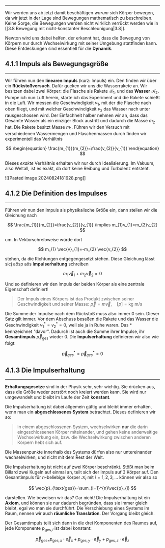 ***

Wir werden uns ab jetzt damit beschäftigen *warum* sich Körper bewegen, da wir jetzt in der Lage sind Bewegungen mathematisch zu beschreiben. Keine Sorge, die Bewegungen werden nicht wirklich verrückt werden wie in [[3.8 Bewegung mit nicht-konstanter Beschleunigung|3.8]].

Newton wird uns dabei helfen, der erkannt hat, dass die Bewegung von Körpern nur durch Wechselwirkung mit seiner Umgebung stattfinden kann. Diese Entdeckungen sind essentiell für die **Dynamik**.

## 4.1.1 Impuls als Bewegungsgröße
***

Wir führen nun den **linearen Impuls** (kurz: Impuls) ein. Den finden wir über ein **Rückstoßversuch**. Dafür gucken wir uns die Wasserrakete an. Wir besitzen dabei zwei Körper: die Flasche als Rakete $\mathcal{K}_{1}$, und das **Wasser** $\mathcal{K}_{2}$. Pumpe ich nun Luft herein, starte ich das Experiment und die Rakete schießt in die Luft. Wir messen die Geschwindigkeit $v_{1}$, mit der die Flasche nach oben fliegt, und mit welcher Geschwindigkeit $v_{2}$ das Wasser nach unter rausgeschossen wird. Der Einfachheit halber nehmen wir an, dass das Gesamte Wasser als ein einziger Block austritt und dadurch die Masse $m_{2}$ hat. Die Rakete besitzt Masse $m_{1}$. Führen wir den Versuch mit verschiedenen Wassermengen und Flaschenmassen durch finden wir experimentell das Verhältnis

$$
\begin{equation}
\frac{m_{1}}{m_{2}}=\frac{v_{2}}{v_{1}}
\end{equation}
$$

Dieses *exakte* Verhältnis erhalten wir nur durch Idealisierung. Im Vakuum, also Weltall, ist es exakt, da dort keine Reibung und Turbulenz entsteht.

![[Pasted image 20240824181628.png]]

## 4.1.2 Die Definition des Impulses
***

Führen wir nun den Impuls als physikalische Größe ein, dann stellen wir die Gleichung nach

$$
\frac{m_{1}}{m_{2}}=\frac{v_{2}}{v_{1}} \implies m_{1}v_{1}=m_{2}v_{2}
$$

um. In Vektorschreibweise würde dort

$$
m_{1}  \vec{v}_{1}=-m_{2}  \vec{v_{2}}
$$

stehen, da die Richtungen entgegengesetzt stehen. Diese Gleichung lässt sicj aösp aös **Impulserhaltung** schreiben

$$
m_{1}  \vec{v}_{1}+m_{2}\vec{v}_{2}=0
$$

Und so definieren wir den Impuls der beiden Körper als eine zentrale Eigenschaft definiert!

> Der Impuls eines Körpers ist das Produkt zwischen seiner Geschwindigkeit und seiner Masse:
> $\vec{p}=m  \vec{v}, \quad [p]=\text{kg m/s}$

Die Summe der Impulse nach dem Rückstoß muss also immer $0$ sein. Dieser Satz gilt immer. Vor dem Abschuss besaßen die Rakete und das Wasser die Geschwindigkeit $v_{1}^{*}=v_{2}^{*}=0$, weil sie ja in Ruhe waren. Das $*$ kennzeichnet "davor". Dadurch ist auch die Summe ihrer Impulse, ihr **Gesamtimpuls** $\vec{p}_{\text{ges}}$ wieder $0$. Die **Impulserhaltung** definieren wir also wie folgt:

$$
\vec{p}_{ges}^{*}=\vec{p}_{ges}^{*}=0
$$


## 4.1.3 Die Impulserhaltung
***

**Erhaltungsgesetze** sind in der Physik sehr, sehr wichtig. Sie drücken aus, dass die Größe weder zerstört noch kreiert werden kann. Sie wird nur umgewandelt und bleibt im Laufe der Zeit **konstant**.

Die Impulserhaltung ist dabei allgemein gültig und bleibt immer erhalten, wenn man ein **abgeschlossenes System** betrachtet. Dieses definieren wir so:

>In einem abgeschlossenen System, wechselwirken **nur** die darin eingeschlossenen Körper miteinander, und gehen keine anderweitige Wechselwirkung ein, bzw. die Wechselwirkung zwischen anderen Körpern hebt sich auf.

Die Massenpunkte innerhalb des Systems dürfen also nur untereinander wechselwirken, und nicht mit dem Rest der Welt.

Die Impulserhaltung ist nicht auf zwei Körper beschränkt. Stößt man beim Billard zwei Kugeln auf einmal an, teilt sich der Impuls auf $3$ Körper auf. Den Gesamtimpuls für $n$-beliebige Körper $\mathcal{K}_{i}$ mit $i=1,2,3,\dots$ können wir also so

$$
\vec{p}_{\text{ges}}=\sum_{i=1}^{n}\vec{p}_{i}
$$

darstellen. Wie beweisen wir das? Gar nicht! Die Impulserhaltung ist ein **Axiom**, und können sie nur dadurch begründen, dass sie immer gleich bleibt, egal wo man sie durchführt. Die Verschiebung eines Systems im Raum, nennen wir auch **räumliche Translation**. Der Vorgang bleibt gleich.

Der Gesamtimpuls teilt sich dann in die drei Komponenten des Raumes auf, jede Komponente $p_{\text{ges},i}$ ist dabei konstant:

$$
\vec{p}_{\text{ges}=}p_{\text{ges},x}\cdot  \vec{e}_{x}+p_{\text{ges},y}\cdot  \vec{e}_{y}+p_{\text{ges},z}\cdot  \vec{e}_{z}
$$

